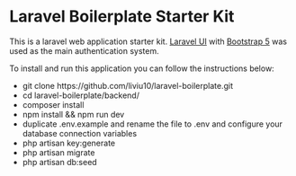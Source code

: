 # Laravel Boilerplate Starter Kit

This is a laravel web application starter kit.
<a href="https://laravel.com/docs/7.x/authentication">Laravel UI</a> with <a href="https://getbootstrap.com/docs/5.2/getting-started/introduction/">Bootstrap 5</a> was used as the main authentication system.

To install and run this application you can follow the instructions below:

<ul>
    <li>
        git clone https://github.com/liviu10/laravel-boilerplate.git
    </li>
    <li>
        cd laravel-boilerplate/backend/
    </li>
    <li>
        composer install
    </li>
    <li>
        npm install && npm run dev
    </li>
    <li>
        duplicate .env.example and rename the file to .env and configure your database connection variables
    </li>
    <li>
        php artisan key:generate
    </li>
    <li>
        php artisan migrate
    </li>
    <li>
        php artisan db:seed
    </li>
</ul>